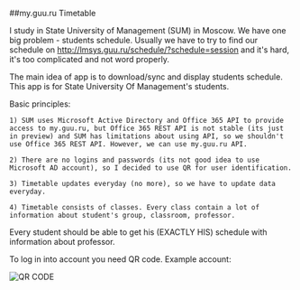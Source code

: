 ##my.guu.ru Timetable 

I study in State University of Management (SUM) in Moscow. We have one big problem - students schedule. Usually we have to try to find our schedule on http://lmsys.guu.ru/schedule/?schedule=session and it's hard, it's too complicated and not word properly.

The main idea of app is to download/sync and display students schedule. This app is for State University Of Management's students. 

Basic principles:

	1) SUM uses Microsoft Active Directory and Office 365 API to provide access to my.guu.ru, but Office 365 REST API is not stable (its just in preview) and SUM has limitations about using API, so we shouldn't use Office 365 REST API. However, we can use my.guu.ru API. 
	
	2) There are no logins and passwords (its not good idea to use Microsoft AD account), so I decided to use QR for user identification.
	
	3) Timetable updates everyday (no more), so we have to update data everyday.
	
	4) Timetable consists of classes. Every class contain a lot of information about student's group, classroom, professor. 
	

Every student should be able to get his (EXACTLY HIS) schedule with information about professor.


To log in into account you need QR code. Example account: 

![QR CODE](https://chart.googleapis.com/chart?chs=220x220&cht=qr&chl=f2e8f695264e35ea8d43a36112fd69c62b33dc1a53ebd087174e7bcf043744ccb3eab19e3c216b842444d891084bcc1964fba9886daae0ba6505439d7cd7c7a7&choe=UTF-8)

